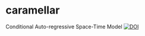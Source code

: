 # caramellar
Conditional Auto-regressive Space-Time Model 
[![DOI](https://zenodo.org/badge/93523448.svg)](https://zenodo.org/badge/latestdoi/93523448)
  
